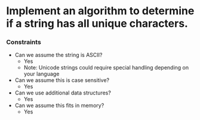 # Implement an algorithm to determine if a string has all unique characters.

### Constraints

* Can we assume the string is ASCII?
    * Yes
    * Note: Unicode strings could require special handling depending on your language
* Can we assume this is case sensitive?
    * Yes
* Can we use additional data structures?
    * Yes
* Can we assume this fits in memory?
    * Yes